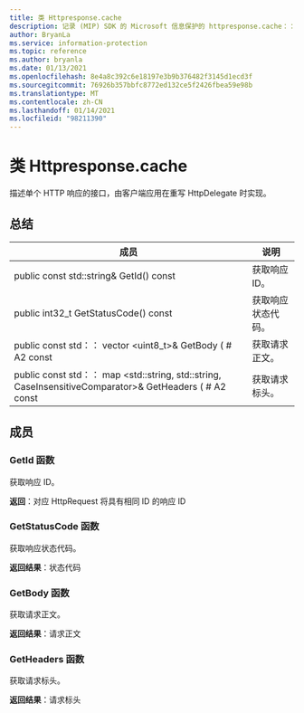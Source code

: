 ```yaml
---
title: 类 Httpresponse.cache
description: 记录 (MIP) SDK 的 Microsoft 信息保护的 httpresponse.cache：：未定义的类。
author: BryanLa
ms.service: information-protection
ms.topic: reference
ms.author: bryanla
ms.date: 01/13/2021
ms.openlocfilehash: 8e4a8c392c6e18197e3b9b376482f3145d1ecd3f
ms.sourcegitcommit: 76926b357bbfc8772ed132ce5f2426fbea59e98b
ms.translationtype: MT
ms.contentlocale: zh-CN
ms.lasthandoff: 01/14/2021
ms.locfileid: "98211390"
---
```

# <a name="class-httpresponse"></a>类 Httpresponse.cache 
描述单个 HTTP 响应的接口，由客户端应用在重写 HttpDelegate 时实现。
  
## <a name="summary"></a>总结
 成员                        | 说明                                
--------------------------------|---------------------------------------------
public const std::string& GetId() const  |  获取响应 ID。
public int32_t GetStatusCode() const  |  获取响应状态代码。
public const std：： vector \<uint8_t\>& GetBody ( # A2 const  |  获取请求正文。
public const std：： map \<std::string, std::string, CaseInsensitiveComparator\>& GetHeaders ( # A2 const  |  获取请求标头。
  
## <a name="members"></a>成员
  
### <a name="getid-function"></a>GetId 函数
获取响应 ID。

  
**返回**：对应 HttpRequest 将具有相同 ID 的响应 ID
  
### <a name="getstatuscode-function"></a>GetStatusCode 函数
获取响应状态代码。

  
**返回结果**：状态代码
  
### <a name="getbody-function"></a>GetBody 函数
获取请求正文。

  
**返回结果**：请求正文
  
### <a name="getheaders-function"></a>GetHeaders 函数
获取请求标头。

  
**返回结果**：请求标头